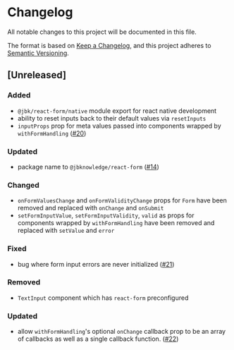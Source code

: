 # Changelog
All notable changes to this project will be documented in this file.

The format is based on [Keep a Changelog](https://keepachangelog.com/en/1.0.0/),
and this project adheres to [Semantic Versioning](https://semver.org/spec/v2.0.0.html).

## [Unreleased]
### Added
- `@jbk/react-form/native` module export for react native development
- ability to reset inputs back to their default values via `resetInputs`
- `inputProps` prop for meta values passed into components wrapped by `withFormHandling` ([#20](https://github.com/JBKLabs/react-form/issues/20))

### Updated
- package name to `@jbknowledge/react-form` ([#14](https://github.com/JBKLabs/react-form/issues/14))

### Changed
- `onFormValuesChange` and `onFormValidityChange` props for `Form` have been removed and replaced with `onChange` and `onSubmit`
- `setFormInputValue`, `setFormInputValidity`, `valid` as props for components wrapped by `withFormHandling` have been removed and replaced with `setValue` and `error`

### Fixed
- bug where form input errors are never initialized ([#21](https://github.com/JBKLabs/react-form/issues/21))

### Removed
- `TextInput` component which has `react-form` preconfigured

### Updated
- allow `withFormHandling`'s optional `onChange` callback prop to be an array of callbacks as well as a single callback function. ([#22](https://github.com/JBKLabs/react-form/issues/22))
